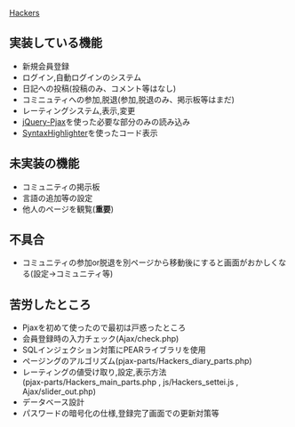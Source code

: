 [Hackers](http://penguin.zombie.jp/Hackers_top.php)  

## 実装している機能
* 新規会員登録
* ログイン,自動ログインのシステム
* 日記への投稿(投稿のみ、コメント等はなし)
* コミニュティへの参加,脱退(参加,脱退のみ、掲示板等はまだ)
* レーティングシステム,表示,変更
* [jQuery-Pjax](https://github.com/defunkt/jquery-pjax)を使った必要な部分のみの読み込み
* [SyntaxHighlighter](http://alexgorbatchev.com/SyntaxHighlighter/)を使ったコード表示

## 未実装の機能
* コミュニティの掲示板
* 言語の追加等の設定
* 他人のページを観覧(**重要**)

## 不具合
* コミュニティの参加or脱退を別ページから移動後にすると画面がおかしくなる(設定→コミュニティ等)

## 苦労したところ
* Pjaxを初めて使ったので最初は戸惑ったところ
* 会員登録時の入力チェック(Ajax/check.php)
* SQLインジェクション対策にPEARライブラリを使用
* ページングのアルゴリズム(pjax-parts/Hackers_diary_parts.php)
* レーティングの値受け取り,設定,表示方法  
(pjax-parts/Hackers_main_parts.php , js/Hackers_settei.js , Ajax/slider_out.php)
* データベース設計
* パスワードの暗号化の仕様,登録完了画面での更新対策等